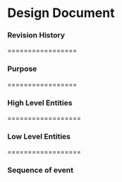 Design Document
===============

### Revision History

=================

### Purpose

=================

### High Level Entities

==================

### Low Level Entities

==================

### Sequence of event
